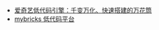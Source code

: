 
* [爱奇艺低代码引擎：千变万化、快速搭建的万花筒](https://mp.weixin.qq.com/s/Ts9z0TNSddzypk7gKpsYig)
* [mybricks 低代码平台](https://mybricks.world/)